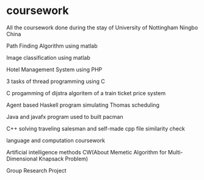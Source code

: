 # coursework
All the coursework done during the stay of University of Nottingham Ningbo China 

Path Finding Algorithm using matlab

Image classification using matlab

Hotel Management System using PHP

3 tasks of thread programming using C

C progamming of dijstra algoritem of a train ticket price system

Agent based Haskell program simulating Thomas scheduling

Java and javafx program used to built pacman

C++ solving traveling salesman  and  self-made  cpp file similarity check

language and computation coursework

Artificial intelligence methods CW(About Memetic Algorithm for Multi-Dimensional Knapsack Problem)

Group Research Project


